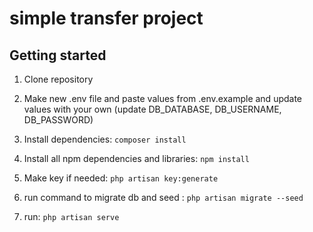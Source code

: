 # simple transfer project

## Getting started

1. Clone repository

2.  Make  new .env file and paste values from .env.example and update values with your own (update DB_DATABASE, DB_USERNAME, DB_PASSWORD)

3. Install dependencies:
   `composer install`
    
3. Install all npm dependencies and libraries:
   `npm install`

4. Make key if needed:
   `php artisan key:generate`  

5. run command to migrate db and seed :
      `php artisan migrate --seed`  

6. run:
      `php artisan serve`

